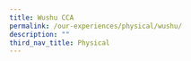 ```yaml
---
title: Wushu CCA
permalink: /our-experiences/physical/wushu/
description: ""
third_nav_title: Physical
---
```

